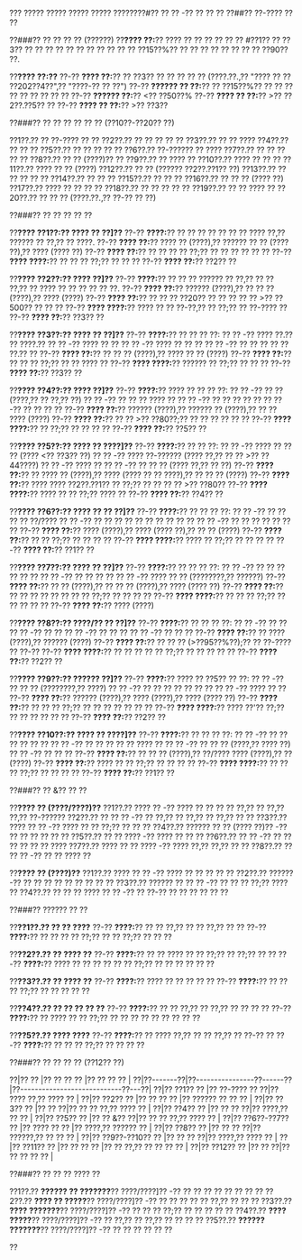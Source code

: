 ??? ????? ????? ????? ????? ????????#?? ?? ?? -?? ?? ?? ??
??##?? ??-???? ?? ??

??###?? ?? ?? ?? ?? (??????)
??**???? ??:**?? ???? ?? ?? ?? ?? ?? ?? #??1?? ?? ??3?? ?? ?? ?? ?? ?? ?? ?? ?? ?? ?? ?? ??15??%?? ?? ?? ?? ?? ?? ?? ?? ?? ??90?? ??.

??**???? ??:??**
??-?? **???? ??:**?? ?? ??3?? ?? ?? ?? ?? ?? (????.??.,?? "???? ?? ?? ??202??4??",?? "????-?? ?? ??")
??-?? **?????? ?? ??:**?? ?? ??15??%?? ?? ?? ?? ?? ?? ?? ?? ?? ??
??-?? **?????? ??:**?? <?? ??50??%
??-?? **???? ?? ??:**?? >?? ??2??.??5?? ??
??-?? **???? ?? ??:**?? >?? ??3??

??###?? ?? ?? ?? ?? ?? ?? (??10??-??20?? ??)

??1??.?? ?? ??-???? ?? ??
??2??.?? ?? ?? ?? ?? ??
??3??.?? ?? ?? ????
??4??.?? ?? ?? ??
??5??.?? ?? ?? ?? ?? ??
??6??.?? ??-?????? ?? ????
??7??.?? ?? ?? ?? ?? ??
??8??.?? ?? ?? (????)?? ??
??9??.?? ?? ???? ??
??10??.?? ???? ?? ?? ??
??11??.?? ???? ?? ?? (????)
??12??.?? ?? ?? (?????? ??2??.??1?? ??)
??13??.?? ?? ?? ?? ?? ??
??14??.?? ?? ?? ??
??15??.?? ?? ?? ??
??16??.?? ?? ?? ?? (???? ??)
??17??.?? ???? ?? ?? ?? ??
??18??.?? ?? ?? ?? ?? ??
??19??.?? ?? ?? ???? ??
??20??.?? ?? ?? ?? (????.??.,?? ??-?? ?? ??)

??###?? ?? ?? ?? ?? ??

??**???? ??1??:?? ???? ?? ??]??**
??-?? **????:**?? ?? ?? ?? ?? ?? ?? ?? ???? ??,?? ?????? ?? ??,?? ?? ????.
??-?? **???? ??:**?? ???? ?? (????),?? ?????? ?? ?? (???? ??),?? ???? (???? ??)
??-?? **???? ??:**?? ?? ?? ?? ?? ??;?? ?? ?? ?? ?? ?? ??
??-?? **???? ????:**?? ?? ?? ?? ??;?? ?? ?? ??
??-?? **???? ??:**?? ??2?? ??

??**???? ??2??:?? ???? ??]??**
??-?? **????:**?? ?? ?? ?? ?????? ?? ??,?? ?? ?? ??,?? ?? ???? ?? ?? ?? ?? ?? ??.
??-?? **???? ??:**?? ?????? (????),?? ?? ?? ?? (????),?? ???? (????)
??-?? **???? ??:**?? ?? ?? ?? ??20?? ?? ?? ?? ?? ?? >?? ??500?? ?? ?? ??
??-?? **???? ????:**?? ???? ?? ?? ??-??,?? ?? ??;?? ?? ??-???? ??
??-?? **???? ??:**?? ??3?? ??

??**???? ??3??:?? ???? ?? ??]??**
??-?? **????:**?? ?? ?? ?? ??:
?? ?? -?? ???? ??.?? ?? ????.??
?? ?? -?? ???? ?? ??
?? ?? -?? ???? ?? ?? ??
?? ?? -?? ?? ?? ?? ?? ?? ??.?? ??
??-?? **???? ??:**?? ?? ?? ?? (????),?? ???? ?? ?? (????)
??-?? **???? ??:**?? ?? ?? ?? ??;?? ?? ?? ???? ??
??-?? **???? ????:**?? ?????? ?? ??;?? ?? ?? ??
??-?? **???? ??:**?? ??3?? ??

??**???? ??4??:?? ???? ??]??**
??-?? **????:**?? ???? ?? ?? ?? ??:
?? ?? -?? ?? ?? (????,?? ?? ??,?? ??)
?? ?? -?? ?? ?? ?? ???? ??
?? ?? -?? ?? ?? ?? ?? ??
?? ?? -?? ?? ?? ?? ??
??-?? **???? ??:**?? ?????? (????),?? ?????? ?? (????),?? ?? ?? ???? (????)
??-?? **???? ??:**?? ?? ?? >?? ??80??;?? ?? ?? ?? ?? ?? ??
??-?? **???? ????:**?? ?? ??;?? ?? ?? ?? ??
??-?? **???? ??:**?? ??5?? ??

??**???? ??5??:?? ???? ?? ????]??**
??-?? **????:**?? ?? ?? ??:
?? ?? -?? ???? ?? ?? ?? (???? <?? ??3?? ??)
?? ?? -?? ???? ??-?????? (???? ??,?? ?? ?? >?? ??44????)
?? ?? -?? ???? ??
?? ?? -?? ?? ?? ?? (???? ??,?? ?? ??)
??-?? **???? ??:**?? ?? ???? ?? (????),?? ???? (???? ?? ?? ????),?? ?? ?? ?? (????)
??-?? **???? ??:**?? ???? ???? ??2??.??1?? ?? ??;?? ?? ?? ?? ?? >?? ??80??
??-?? **???? ????:**?? ???? ?? ?? ??;?? ???? ??
??-?? **???? ??:**?? ??4?? ??

??**???? ??6??:?? ???? ?? ?? ??]??**
??-?? **????:**?? ?? ?? ?? ??:
?? ?? -?? ?? ?? ?? ?? ??/????
?? ?? -?? ?? ?? ?? ?? ?? ?? ?? ?? ?? ??
?? ?? -?? ?? ?? ?? ?? ?? ?? ??
??-?? **???? ??:**?? ???? (????),?? ???? (???? ??),?? ?? ?? (????)
??-?? **???? ??:**?? ?? ?? ??;?? ?? ?? ?? ??
??-?? **???? ????:**?? ???? ?? ??;?? ?? ?? ?? ??
??-?? **???? ??:**?? ??1?? ??

??**???? ??7??:?? ???? ?? ??]??**
??-?? **????:**?? ?? ?? ?? ??:
?? ?? -?? ?? ?? ?? ?? ?? ??
?? ?? -?? ?? ?? ?? ??
?? ?? -?? ???? ?? ?? (????????,?? ??????)
??-?? **???? ??:**?? ?? ?? (????),?? ?? ?? ?? (????),?? ???? (???? ??)
??-?? **???? ??:**?? ?? ?? ?? ?? ?? ?? ?? ?? ??;?? ?? ?? ?? ??
??-?? **???? ????:**?? ?? ?? ?? ??;?? ?? ?? ?? ?? ??
??-?? **???? ??:**?? ???? (????)

??**???? ??8??:?? ????/?? ?? ??]??**
??-?? **????:**?? ?? ?? ?? ??:
?? ?? -?? ?? ??
?? ?? -?? ?? ??
?? ?? -?? ?? ?? ??
?? ?? -?? ?? ?? ??
??-?? **???? ??:**?? ?? ???? (????),?? ?????? (????)
??-?? **???? ??:**?? ?? ?? ?? (>??95??%??);?? ?? ??-???? ?? ??-??
??-?? **???? ????:**?? ?? ?? ?? ?? ?? ??;?? ?? ?? ?? ?? ??
??-?? **???? ??:**?? ??2?? ??

??**???? ??9??:?? ?????? ??]??**
??-?? **????:**?? ???? ?? ??5?? ?? ??:
?? ?? -?? ?? ?? ?? (????????,?? ????)
?? ?? -?? ?? ?? ?? ?? ?? ?? ??
?? ?? -?? ???? ?? ??
??-?? **???? ??:**?? ?????? (????),?? ???? (????),?? ???? (???? ??)
??-?? **???? ??:**?? ?? ?? ?? ??;?? ?? ?? ?? ?? ?? ?? ??
??-?? **???? ????:**?? ???? ??'?? ??;?? ?? ?? ?? ?? ?? ??
??-?? **???? ??:**?? ??2?? ??

??**???? ??10??:?? ???? ?? ????]??**
??-?? **????:**?? ?? ?? ?? ??:
?? ?? -?? ?? ?? ?? ?? ?? ??
?? ?? -?? ?? ?? ?? ?? ?? ???? ??
?? ?? -?? ?? ?? ?? (????,?? ???? ??)
?? ?? -?? ?? ?? ??
??-?? **???? ??:**?? ?? ?? ?? (????),?? ??/???? ???? (????),?? ?? (????)
??-?? **???? ??:**?? ???? ?? ?? ??;?? ?? ?? ?? ??
??-?? **???? ????:**?? ?? ?? ?? ??;?? ?? ?? ?? ??
??-?? **???? ??:**?? ??1?? ??

??###?? ?? &?? ?? ??

??**???? ?? (????/????)??**
??1??.?? ???? ?? -?? ???? ?? ?? ?? ?? ??,?? ?? ??,?? ??,?? ??-??????
??2??.?? ?? ?? ?? -?? ?? ??,?? ?? ??,?? ?? ??,?? ?? ??
??3??.?? ???? ?? ?? -?? ???? ?? ?? ??;?? ?? ?? ??
??4??.?? ?????? ?? ?? (???? ??)?? -?? ?? ?? ?? ?? ?? ??
??5??.?? ?? ?? ???? -?? ???? ?? ?? ??
??6??.?? ?? ?? -?? ?? ?? ?? ?? ?? ?? ????
??7??.?? ???? ?? ?? ???? -?? ???? ??,?? ??,?? ?? ??
??8??.?? ?? ?? ?? -?? ?? ?? ???? ??

??**???? ?? (????)??**
??1??.?? ???? ?? ?? -?? ???? ?? ?? ?? ?? ??
??2??.?? ?????? -?? ?? ?? ?? ?? ?? ?? ?? ?? ??
??3??.?? ?????? ?? ?? ?? -?? ?? ?? ?? ??;?? ???? ??
??4??.?? ?? ?? ?? ???? ?? ?? -?? ?? ??-?? ?? ?? ?? ?? ?? ??

??###?? ?????? ?? ??

??**??1??.?? ?? ?? ????**
??-?? **????:**?? ?? ?? ??,?? ?? ?? ??,?? ?? ??
??-?? **????:**?? ?? ?? ?? ?? ??;?? ?? ?? ??;?? ?? ?? ??

??**??2??.?? ?? ???? ??**
??-?? **????:**?? ?? ?? ???? ?? ?? ??;?? ?? ??;?? ?? ??
??-?? **????:**?? ???? ?? ?? ?? ?? ?? ?? ??;?? ?? ?? ?? ?? ?? ??

??**??3??.?? ?? ???? ??**
??-?? **????:**?? ???? ?? ?? ?? ?? ??
??-?? **????:**?? ?? ?? ?? ??;?? ?? ?? ?? ?? ??

??**??4??.?? ?? ?? ?? ?? ??**
??-?? **????:**?? ?? ?? ??,?? ?? ??,?? ?? ?? ?? ??
??-?? **????:**?? ?? ???? ?? ?? ??;?? ?? ?? ?? ?? ?? ?? ?? ?? ??

??**??5??.?? ???? ????**
??-?? **????:**?? ?? ???? ??,?? ?? ?? ??,?? ?? ??-?? ??
??-?? **????:**?? ?? ?? ?? ??;?? ?? ?? ?? ??

??###?? ?? ?? ?? ?? (??12?? ??)

??|?? ?? |?? ?? ??          ?? |?? ?? ??                ?? |
??|??-------??|??----------------??------??|??----------------------------??---??|
??|?? ??1??    ?? |?? ??-???? ?? ??|?? ???? ??,?? ????      ?? |
??|?? ??2??    ?? |?? ?? ??    ?? |?? ?????? ?? ??     ?? |
??|?? ??3??    ?? |?? ?? ??|?? ?? ?? ??,?? ???? ?? |
??|?? ??4??    ?? |?? ?? ?? ??|?? ????,?? ??             ?? |
??|?? ??5??    ?? |?? ?? &?? ??|?? ?? ?? ??,?? ????   ?? |
??|?? ??6??-??7??  ?? |?? ???? ?? ?? |?? ????,?? ??????              ?? |
??|?? ??8??    ?? |?? ?? ?? ??|?? ??????,?? ?? ??         ?? |
??|?? ??9??-??10?? ?? |?? ?? ?? ??|?? ????,?? ????                ?? |
??|?? ??11??   ?? |?? ?? ??        ?? |?? ?? ??,?? ?? ?? ??  ?? |
??|?? ??12??   ?? |?? ?? ??|?? ?? ?? ??       ?? |

??###?? ?? ?? ?? ???? ??

??1??.?? **?????? ?? ???????**?? ????/????]?? -?? ?? ?? ?? ?? ?? ?? ?? ??
??2??.?? **???? ?? ?????**?? ????/????]?? -?? ?? ?? ?? ?? ?? ??,?? ?? ?? ??
??3??.?? **???? ???????**?? ????/????]?? -?? ?? ?? ?? ??;?? ?? ?? ?? ?? ??
??4??.?? **???? ?????**?? ????/????]?? -?? ?? ??,?? ?? ??,?? ?? ?? ?? ??
??5??.?? **?????? ???????**?? ????/????]?? -?? ?? ?? ?? ?? ?? ??

??
